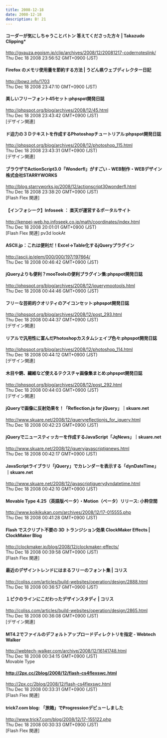 ```yaml
---
title: 2008-12-18
date: 2008-12-18
description: B! 21
---
```


#### コーダーが気にしちゃうことバトン 答えてくださった方々 | Takazudo Clipping*
http://gyauza.egoism.jp/clip/archives/2008/12/20081217-codernoteslink/<br>
Thu Dec 18 2008 23:56:52 GMT+0900 (JST)<br>


####   Firefox のメモリ使用量を節約する方法 | うどん県ウェブディレクター日記
http://bowz.info/1703<br>
Thu Dec 18 2008 23:47:10 GMT+0900 (JST)<br>


#### 美しいフリーフォント45セット:phpspot開発日誌
http://phpspot.org/blog/archives/2008/12/45.html<br>
Thu Dec 18 2008 23:43:42 GMT+0900 (JST)<br>
[デザイン関連]


#### ド迫力の３Ｄテキストを作成するPhotoshopチュートリアル:phpspot開発日誌
http://phpspot.org/blog/archives/2008/12/photoshop_115.html<br>
Thu Dec 18 2008 23:43:31 GMT+0900 (JST)<br>
[デザイン関連]


#### ブラウザでActionScript3.0「Wonderfl」がすごい - WEB制作・WEBデザイン 株式会社STARRYWORKS
http://blog.starryworks.jp/2008/12/actionscript30wonderfl.html<br>
Thu Dec 18 2008 23:38:20 GMT+0900 (JST)<br>
[Flash Flex 関連]


#### 【インフォシーク】Infoseek ： 楽天が運営するポータルサイト
http://kenpei-web.hp.infoseek.co.jp/math/coordinates/index.html<br>
Thu Dec 18 2008 20:01:01 GMT+0900 (JST)<br>
[Flash Flex 関連] pv3d lookAt


#### ASCII.jp：これは便利だ！Excel→Table化するjQueryプラグイン
http://ascii.jp/elem/000/000/197/197664/<br>
Thu Dec 18 2008 00:46:42 GMT+0900 (JST)<br>


#### jQueryよりも便利？mooToolsの便利プラグイン集:phpspot開発日誌
http://phpspot.org/blog/archives/2008/12/jquerymootools.html<br>
Thu Dec 18 2008 00:44:46 GMT+0900 (JST)<br>


#### フリーな芸術的クオリティのアイコンセット:phpspot開発日誌
http://phpspot.org/blog/archives/2008/12/post_293.html<br>
Thu Dec 18 2008 00:44:37 GMT+0900 (JST)<br>
[デザイン関連]


#### リアルで汎用性に富んだPhotoshopカスタムシェイプ色々:phpspot開発日誌
http://phpspot.org/blog/archives/2008/12/photoshop_114.html<br>
Thu Dec 18 2008 00:44:12 GMT+0900 (JST)<br>
[デザイン関連]


#### 木目や錆、繊維など使えるテクスチャ画像集まとめ:phpspot開発日誌
http://phpspot.org/blog/archives/2008/12/post_292.html<br>
Thu Dec 18 2008 00:44:03 GMT+0900 (JST)<br>
[デザイン関連]


#### jQueryで画像に反射効果を！「Reflection.js for jQuery」｜skuare.net
http://www.skuare.net/2008/12/jqueryreflectionjs_for_jquery.html<br>
Thu Dec 18 2008 00:42:23 GMT+0900 (JST)<br>


#### jQueryでニュースティッカーを作成するJavaScript「JqNews」｜skuare.net
http://www.skuare.net/2008/12/jqueryjavascriptjqnews.html<br>
Thu Dec 18 2008 00:42:17 GMT+0900 (JST)<br>


#### JavaScriptライブラリ「jQuery」でカレンダーを表示する「dynDateTime」｜skuare.net
http://www.skuare.net/2008/12/javascriptjquerydyndatetime.html<br>
Thu Dec 18 2008 00:42:10 GMT+0900 (JST)<br>


#### Movable Type 4.25（英語版ベータ）・Motion（ベータ）リリース: 小粋空間
http://www.koikikukan.com/archives/2008/12/17-015555.php<br>
Thu Dec 18 2008 00:41:28 GMT+0900 (JST)<br>


####   Flash でスクリプト不要の 3D トランジション効果 ClockMaker Effects | ClockMaker Blog
http://clockmaker.jp/blog/2008/12/clockmaker-effects/<br>
Thu Dec 18 2008 00:39:58 GMT+0900 (JST)<br>
[Flash Flex 関連]


####   最近のデザイントレンドにはまるフリーのフォント集 | コリス
http://coliss.com/articles/build-websites/operation/design/2888.html<br>
Thu Dec 18 2008 00:36:57 GMT+0900 (JST)<br>


####   １ピクのラインにこだわったデザインスタディ | コリス
http://coliss.com/articles/build-websites/operation/design/2865.html<br>
Thu Dec 18 2008 00:36:08 GMT+0900 (JST)<br>
[デザイン関連]


####   MT4.2でファイルのデフォルトアップロードディレクトリを指定 - Webtech Walker
http://webtech-walker.com/archive/2008/12/16141748.html<br>
Thu Dec 18 2008 00:34:15 GMT+0900 (JST)<br>
Movable Type


#### http://2px.cc/2blog/2008/12/flash-cs4flexswc.html
http://2px.cc/2blog/2008/12/flash-cs4flexswc.html<br>
Thu Dec 18 2008 00:33:31 GMT+0900 (JST)<br>
[Flash Flex 関連]


#### trick7.com blog: 「旅箱」でProgressionデビューしました
http://www.trick7.com/blog/2008/12/17-155122.php<br>
Thu Dec 18 2008 00:30:33 GMT+0900 (JST)<br>
[Flash Flex 関連]


